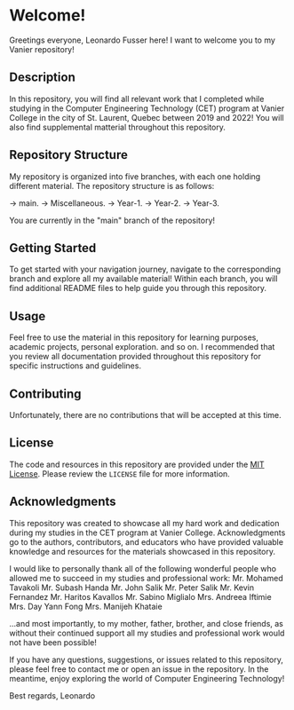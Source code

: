 # Welcome! 
Greetings everyone, Leonardo Fusser here! I want to welcome you to my Vanier repository!


## Description
In this repository, you will find all relevant work that I completed while studying in the Computer Engineering Technology (CET) program at Vanier College in the city of St. Laurent, Quebec between 2019 and 2022! You will also find supplemental matterial throughout this repository.


## Repository Structure
My repository is organized into five branches, with each one holding different material. The repository structure is as follows:

-> main.
   -> Miscellaneous.
   -> Year-1.
   -> Year-2.
   -> Year-3.

You are currently in the "main" branch of the repository!


## Getting Started
To get started with your navigation journey, navigate to the corresponding branch and explore all my available material! Within each branch, you will find additional README files to help guide you through this repository.


## Usage
Feel free to use the material in this repository for learning purposes, academic projects, personal exploration. and so on. I recommended that you review all documentation provided throughout this repository for specific instructions and guidelines.


## Contributing
Unfortunately, there are no contributions that will be accepted at this time.


## License
The code and resources in this repository are provided under the [MIT License](https://opensource.org/licenses/MIT). Please review the `LICENSE` file for more information.


## Acknowledgments
This repository was created to showcase all my hard work and dedication during my studies in the CET program at Vanier College. Acknowledgments go to the authors, contributors, and educators who have provided valuable knowledge and resources for the materials showcased in this repository.

I would like to personally thank all of the following wonderful people who allowed me to succeed in my studies and professional work:
Mr. Mohamed Tavakoli
Mr. Subash Handa
Mr. John Salik
Mr. Peter Salik
Mr. Kevin Fernandez
Mr. Haritos Kavallos
Mr. Sabino Miglialo
Mrs. Andreea Iftimie
Mrs. Day Yann Fong
Mrs. Manijeh Khataie

...and most importantly, to my mother, father, brother, and close friends, as without their continued support all my studies and professional work would not have been possible!

If you have any questions, suggestions, or issues related to this repository, please feel free to contact me or open an issue in the repository. In the meantime, enjoy exploring the world of Computer Engineering Technology!

Best regards,
Leonardo
